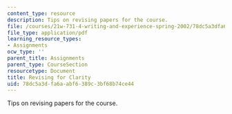 ```yaml
---
content_type: resource
description: Tips on revising papers for the course.
file: /courses/21w-731-4-writing-and-experience-spring-2002/78dc5a3dfa6aabf6389c3bf68b74ce44_revising_content.pdf
file_type: application/pdf
learning_resource_types:
- Assignments
ocw_type: ''
parent_title: Assignments
parent_type: CourseSection
resourcetype: Document
title: Revising for Clarity
uid: 78dc5a3d-fa6a-abf6-389c-3bf68b74ce44
---
```

Tips on revising papers for the course.

